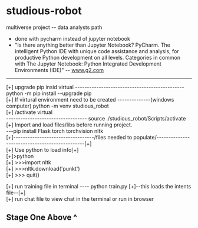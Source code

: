# studious-robot
multiverse project -- data analysts path 
- done with pycharm instead of jupyter notebook
- "Is there anything better than Jupyter Notebook?
PyCharm. The intelligent Python IDE with unique code assistance and analysis, for productive Python development on all levels. Categories in common with The Jupyter Notebook: Python Integrated Development Environments (IDE)" -- www.g2.com
<hr/>
[+] upgrade pip insid virtual ----------------------------------------------python -m pip install --upgrade pip<br>
[+] If virtural environment need to be created --------------(windows computer) python -m venv studious_robot<br>
[+] /activate virtual <br> ---------------------------------- source ./studious_robot/Scripts/activate<br>
[+] Import and load files/libs before running project. <br>---pip install Flask torch torchvision nltk<br>
[+]----------------------------------/files needed to populate/-----------------------------------------------[+]<br>
[+] Use python to load info[+]<br>
[+]>python<br>
[+] >>>import nltk <br>
[+] >>>nltk.download('punkt') <br>
[+] >>> quit() <br>

[+] run training file in terminal  ---- python train.py [+]--this loads the intents file--[+] <br>
[+] run chat file to view chat in the terminal or run in browser <br>
## Stage One Above ^

